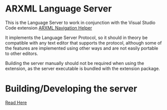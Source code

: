 # ARXML Language Server #

This is the Language Server to work in conjunction with the Visual Studio Code extension [ARXML Navigation Helper](https://github.com/JonasRock/ARXML_NavigationHelper)

It implements the Language Server Protocol, so it should in theory be compatible with any text editor that supports the protocol, although some of the features are implemented using other ways and are not easily portable to other editors.

Building the server manually should not be required when using the extension, as the server executable is bundled with the extension package.

# Building/Developing the server ##

[Read Here](src/docs/Developing.md)